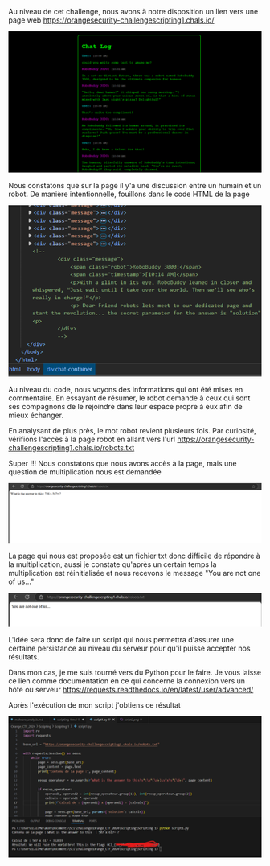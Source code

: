 Au niveau de cet challenge, nous avons à notre disposition un lien vers une page web https://orangesecurity-challengescripting1.chals.io/


![alt text](script1.png)


Nous constatons que sur la page il y'a une discussion entre un humain et un robot.
De manière intentionnelle, fouillons dans le code HTML de la page

![alt text](script2.png)

Au niveau du code, nous voyons des informations qui ont été mises en commentaire. En essayant de résumer, le robot demande à ceux qui sont ses compagnons de le rejoindre dans leur espace propre à eux afin de mieux échanger.

En analysant de plus près, le mot robot revient plusieurs fois. Par curiosité, vérifions l'accès à la page robot en allant vers l'url https://orangesecurity-challengescripting1.chals.io/robots.txt

Super !!! Nous constatons que nous avons accès à la page, mais une question de multiplication nous est demandée

![alt text](script3.png)


La page qui nous est proposée est un fichier txt donc difficile de répondre à la multiplication, aussi je constate qu'après un certain temps la multiplication est réinitialisée et nous recevons le message "You are not one of us..."

![alt text](script4.png)

L'idée sera donc de faire un script qui nous permettra d'assurer une certaine persistance au niveau du serveur pour qu'il puisse accepter nos résultats.

Dans mon cas, je me suis tourné vers du Python pour le faire. Je vous laisse ce lien comme documentation en ce qui concerne la connexion vers un hôte ou serveur https://requests.readthedocs.io/en/latest/user/advanced/

Après l'exécution de mon script j'obtiens ce résultat

![alt text](script5.png)



